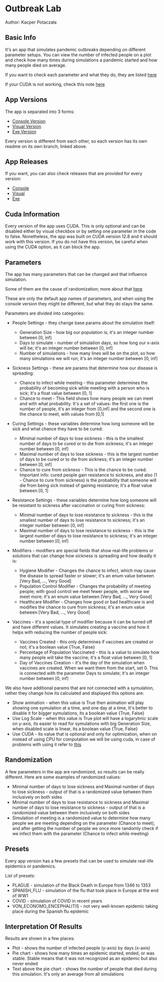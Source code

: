 # Outbreak Lab
Author: Kacper Potaczała


## Basic Info
It's an app that simulates pandemic outbreaks depending on different parameter setups. You can view the number of infected people on a plot and check how many times during simulations a pandemic started and how many people died on average.

If you want to check each parameter and what they do, they are listed [here](#parameters)

If your CUDA is not working, check this note [here](#cuda-information)

## App Versions

The app is separated into 3 forms:
  * [Console Version](https://github.com/QG1414/OutbreakLab/tree/ConsoleVersion)
  * [Visual Version](https://github.com/QG1414/OutbreakLab/tree/VisualVersion)
  * [Exe Version](https://github.com/QG1414/OutbreakLab/tree/ExeVersion)

Every version is different from each other, so each version has its own readme on its own branch, linked above.

## App Releases

If you want, you can also check releases that are provided for every version:
  * [Console](https://github.com/QG1414/OutbreakLab/releases/tag/Console_Version)
  * [Visual](https://github.com/QG1414/OutbreakLab/releases/tag/Visual_Version)
  * [Exe](https://github.com/QG1414/OutbreakLab/releases/tag/Exe_Version)

## Cuda Information

Every version of the app uses CUDA. This is only optional and can be disabled either by visual checkbox or by setting one parameter in the code to false. Nonetheless, the app was built on CUDA version 12.8 and it should work with this version. If you do not have this version, be careful when using the CUDA option, as it can block the app.

## Parameters

The app has many parameters that can be changed and that influence simulation.

Some of them are the cause of randomization; more about that [here](#randomization)

These are only the default app names of parameters, and when using the console version they might be different, but what they do stays the same.

Parameters are divided into categories:

 * People Settings - they change base params about the simulation itself:
    - Generation Size - how big our population is; it's an integer number between [0, inf)
    - Days to simulate - number of simulation days, so how long our x-axis will be; it's an integer number between [0, inf]
    - Number of simulations - how many lines will be on the plot, so how many simulations we will run; it's an integer number between [0, inf]

      
 * Sickness Settings - these are params that determine how our disease is spreading:
    - Chance to infect while meeting - this parameter determines the probability of becoming sick while meeting with a person who is sick; it's a float value between [0, 1]
    - Chance to meet - This field shows how many people we can meet and with what probability. It's a set of values: the first one is the number of people, it's an integer from [0,inf] and the second one is the chance to meet, with values from [0,1]

      
 * Curing Settings - these variables determine how long someone will be sick and what chance they have to be cured:
    - Minimal number of days to lose sickness - this is the smallest number of days to be cured or to die from sickness; it's an integer number between [0, inf]
    - Maximal number of days to lose sickness - this is the largest number of days to be cured or to die from sickness; it's an integer number between [0, inf]
    - Chance to cure from sickness - This is the chance to be cured. Important info: cured people gain resistance to sickness, and also (1 - Chance to cure from sickness) is the probability that someone will die from being sick instead of gaining resistance; it's a float value between [0, 1]


 * Resistance Settings - these variables determine how long someone will be resistant to sickness after vaccination or curing from sickness:
    - Minimal number of days to lose resistance to sickness - this is the smallest number of days to lose resistance to sickness; it's an integer number between [0, inf]
    - Maximal number of days to lose resistance to sickness - this is the largest number of days to lose resistance to sickness; it's an integer number between [0, inf]

  
 * Modifiers - modifiers are special fields that show real-life problems or solutions that can change how sickness is spreading and how deadly it is:
    - Hygiene Modifier - Changes the chance to infect, which may cause the disease to spread faster or slower; it's an enum value between [Very Bad, ..., Very Good]
    - Population Control Modifier - Changes the probability of meeting people; with good control we meet fewer people, with worse we meet more; it's an enum value between [Very Bad, ..., Very Good]
    - Healthcare Modifier - Changes how good or bad healthcare is and modifies the chance to cure from sickness; it's an enum value between [Very Bad, ..., Very Good]


 * Vaccines - it's a special type of modifier because it can be turned off and have different values. It simulates creating a vaccine and how it helps with reducing the number of people sick:
    - Vaccines Created - this only determines if vaccines are created or not; it's a boolean value {True, False}
    - Percentage of Population Vaccinated - this is a value to simulate how many people will take the vaccine; it's a float value between [0, 1]
    - Day of Vaccines Creation - it's the day of the simulation when vaccines are created. When we want them from the start, set 0. This is connected with the parameter Days to simulate; it's an integer number between [0, inf]


We also have additional params that are not connected with a symulation, rather they change how its calculated and displayed this options are:
 * Show animation - when this value is True then animation will play showing one symulation at a time, and one day at a time, It's better to disable it for bigger symulations, its a boolean value {True, False}
 * Use Log Scale - when this value is True plot will have a logarytmic scale on y-axis, its easier to read for symulations with big Generation Size, when disabled scale is linear, its a boolean value {True, False}
 * Use CUDA - its value that is optional and only for optimization, when on instead of using CPU for computation we will be using cuda, in case of problems with using it refer to [this](#cuda-information)



## Randomization

A few parameters in the app are randomized, so results can be really different. Here are some examples of randomized values:
 * Minimal number of days to lose sickness and Maximal number of days to lose sickness - output of that is a randomized value between them inclusively on both sides
 * Minimal number of days to lose resistance to sickness and Maximal number of days to lose resistance to sickness - output of that is a randomized value between them inclusively on both sides
 * Simulation of meeting is a randomized value to determine how many people we are meeting depending on the parameter (Chance to meet), and after getting the number of people we once more randomly check if we infect them with the parameter (Chance to infect while meeting)

## Presets

Every app version has a few presets that can be used to simulate real-life epidemics or pandemics.

List of presets:
* PLAGUE - simulation of the Black Death in Europe from 1346 to 1353
* SPANISH_FLU - simulation of the flu that took place in Europe at the end of WW1
* COVID - simulation of COVID in recent years
* VON_ECONOMO_ENCEPHALITIS - not very well-known epidemic taking place during the Spanish flu epidemic

## Interpretation Of Results

Results are shown in a few places:
* Plot - shows the number of infected people (y-axis) by days (x-axis)
* Pie chart - shows how many times an epidemic started, ended, or was stable. Stable means that it was not recognized as an epidemic but also never ended
* Text above the pie chart - shows the number of people that died during this simulation. It's only an average from all simulations

